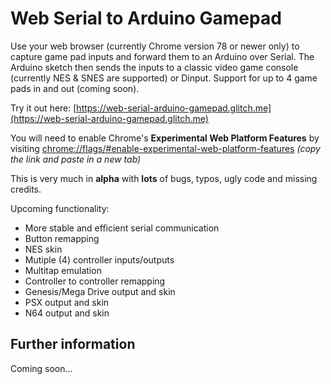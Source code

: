 # Web Serial to Arduino Gamepad

Use your web browser (currently Chrome version 78 or newer only) to capture game pad inputs and forward them to an Arduino over Serial.
The Arduino sketch then sends the inputs to a classic video game console (currently NES & SNES are supported) or Dinput.
Support for up to 4 game pads in and out (coming soon).

Try it out here: [https://web-serial-arduino-gamepad.glitch.me](https://web-serial-arduino-gamepad.glitch.me)

You will need to enable Chrome's **Experimental Web Platform Features** by visiting [chrome://flags/#enable-experimental-web-platform-features](chrome://flags/#enable-experimental-web-platform-features)
*(copy the link and paste in a new tab)*

This is very much in **alpha** with **lots** of bugs, typos, ugly code and missing credits.

Upcoming functionality:
  * More stable and efficient serial communication
  * Button remapping  
  * NES skin  
  * Mutiple (4) controller inputs/outputs  
  * Multitap emulation  
  * Controller to controller remapping  
  * Genesis/Mega Drive output and skin  
  * PSX output and skin  
  * N64 output and skin  

## Further information

Coming soon...
